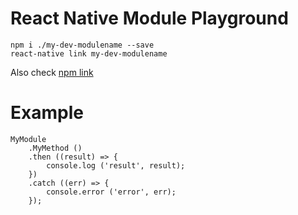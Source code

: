 # React Native Module Playground

```
npm i ./my-dev-modulename --save
react-native link my-dev-modulename
```

Also check [npm link](https://docs.npmjs.com/cli/link)


# Example

```
MyModule
    .MyMethod ()
    .then ((result) => {
        console.log ('result', result);
    })
    .catch ((err) => {
        console.error ('error', err);
    });
```